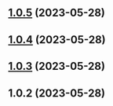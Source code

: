

## [1.0.5](https://github.com/ivan-My/rele/compare/1.0.4...1.0.5) (2023-05-28)

## [1.0.4](https://github.com/ivan-My/rele/compare/1.0.3...1.0.4) (2023-05-28)

## [1.0.3](https://github.com/ivan-My/rele/compare/1.0.2...1.0.3) (2023-05-28)

## 1.0.2 (2023-05-28)